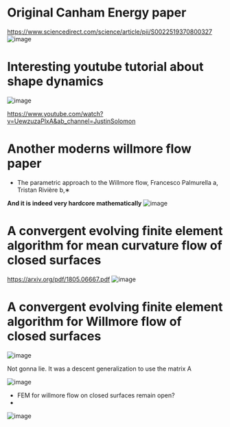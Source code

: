 # Original Canham Energy paper
https://www.sciencedirect.com/science/article/pii/S0022519370800327
![image](https://user-images.githubusercontent.com/43385748/204089456-7ed6c30e-6973-489a-9661-823dc8d1ef76.png)


# Interesting youtube tutorial about shape dynamics
![image](https://user-images.githubusercontent.com/43385748/204089520-3b6cc632-2f74-4052-9ad1-668d18d72e5f.png)

https://www.youtube.com/watch?v=UewzuzaPlxA&ab_channel=JustinSolomon


# Another moderns willmore flow paper
- The parametric approach to the Willmore flow, Francesco Palmurella a, Tristan Rivière b,∗

**And it is indeed very hardcore mathematically**
![image](https://user-images.githubusercontent.com/43385748/204089742-58bf042a-b75d-46e8-b8ce-fcbc350ff7d2.png)





# A convergent evolving finite element algorithm for mean curvature flow of closed surfaces
https://arxiv.org/pdf/1805.06667.pdf
![image](https://user-images.githubusercontent.com/43385748/204096895-bff47cc2-0aed-4213-9ae0-9a7791f1ddf1.png)


# A convergent evolving finite element algorithm for Willmore flow of closed surfaces
![image](https://user-images.githubusercontent.com/43385748/204096928-23e943ee-c5c8-4dda-8379-507555b527d6.png)

Not gonna lie. It was a descent generalization to use the matrix A

![image](https://user-images.githubusercontent.com/43385748/204098375-0a816f4d-f363-4bd5-bf68-b69e356d9d07.png)

 - FEM for willmore flow on closed surfaces remain open?
 - 
![image](https://user-images.githubusercontent.com/43385748/204101134-8cf5e2f6-2c54-4124-9d3c-48f9c458cba8.png)

